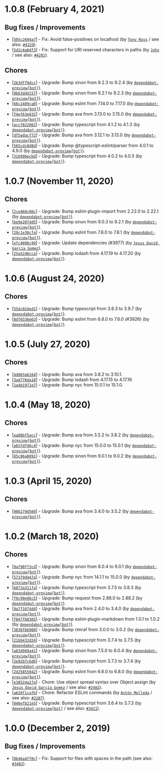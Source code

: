 # 1.0.8 (February 4, 2021)

## Bug fixes / Improvements

* [[`505c2694a7`](https://github.com/webhintio/hint/commit/505c2694a71d3619ffb52f333b6286b6bf9f99d9)] - Fix: Avoid false-positives on localhost (by [`Tony Ross`](https://github.com/antross) / see also: [`#4229`](https://github.com/webhintio/hint/issues/4229)).
* [[`5d2c4a0df3`](https://github.com/webhintio/hint/commit/5d2c4a0df39a17c014dedb333a26134d7db34b68)] - Fix: Support for URI reserved characters in paths (by [`John`](https://github.com/johnemau) / see also: [`#4201`](https://github.com/webhintio/hint/issues/4201)).

## Chores

* [[`2b3dff9dcc`](https://github.com/webhintio/hint/commit/2b3dff9dccf5711e2847465c2ce28983f5613c67)] - Upgrade: Bump sinon from 9.2.3 to 9.2.4 (by [`dependabot-preview[bot]`](https://github.com/apps/dependabot-preview)).
* [[`0b63ddd157`](https://github.com/webhintio/hint/commit/0b63ddd1579cb26141167441a4f1b3dd61b2b51c)] - Upgrade: Bump sinon from 9.2.1 to 9.2.3 (by [`dependabot-preview[bot]`](https://github.com/apps/dependabot-preview)).
* [[`68c2489ca0`](https://github.com/webhintio/hint/commit/68c2489ca0887ae90a9ad813e9a82c171c7d8537)] - Upgrade: Bump eslint from 7.14.0 to 7.17.0 (by [`dependabot-preview[bot]`](https://github.com/apps/dependabot-preview)).
* [[`f4ef63e832`](https://github.com/webhintio/hint/commit/f4ef63e8327966dfe2d57779f300abe66b6f24dc)] - Upgrade: Bump ava from 3.13.0 to 3.15.0 (by [`dependabot-preview[bot]`](https://github.com/apps/dependabot-preview)).
* [[`accf822062`](https://github.com/webhintio/hint/commit/accf82206200026705f939b08f35d20f78c29c81)] - Upgrade: Bump typescript from 4.1.2 to 4.1.3 (by [`dependabot-preview[bot]`](https://github.com/apps/dependabot-preview)).
* [[`df5adacf72`](https://github.com/webhintio/hint/commit/df5adacf7246e87cd26f950533cb121691a0d937)] - Upgrade: Bump ava from 3.12.1 to 3.13.0 (by [`dependabot-preview[bot]`](https://github.com/apps/dependabot-preview)).
* [[`565cdc8d8d`](https://github.com/webhintio/hint/commit/565cdc8d8d280004f8d2bbbfb2d4c00a20233468)] - Upgrade: Bump @typescript-eslint/parser from 4.0.1 to 4.9.0 (by [`dependabot-preview[bot]`](https://github.com/apps/dependabot-preview)).
* [[`316996ecbd`](https://github.com/webhintio/hint/commit/316996ecbd3622ee701b67e8781211023cf70b1d)] - Upgrade: Bump typescript from 4.0.2 to 4.0.5 (by [`dependabot-preview[bot]`](https://github.com/apps/dependabot-preview)).


# 1.0.7 (November 11, 2020)

## Chores

* [[`2ce460c00c`](https://github.com/webhintio/hint/commit/2ce460c00c2f7154d23458da15d88e30e498629b)] - Upgrade: Bump eslint-plugin-import from 2.22.0 to 2.22.1 (by [`dependabot-preview[bot]`](https://github.com/apps/dependabot-preview)).
* [[`be9e20f4d5`](https://github.com/webhintio/hint/commit/be9e20f4d5f5775a52a7a5185ef6d26ce5d63811)] - Upgrade: Bump sinon from 9.0.3 to 9.2.1 (by [`dependabot-preview[bot]`](https://github.com/apps/dependabot-preview)).
* [[`29c1e30cfa`](https://github.com/webhintio/hint/commit/29c1e30cfab0a61a6d41978f12e2eece12657342)] - Upgrade: Bump eslint from 7.8.0 to 7.8.1 (by [`dependabot-preview[bot]`](https://github.com/apps/dependabot-preview)).
* [[`efc4098c99`](https://github.com/webhintio/hint/commit/efc4098c9985fcb8096ca4cfb434316106ad4b2d)] - Upgrade: Update dependencies (#3977) (by [`Jesus David García Gomez`](https://github.com/sarvaje)).
* [[`25a5248cca`](https://github.com/webhintio/hint/commit/25a5248ccad2fe98e6fc5fd631b3a16a00963fec)] - Upgrade: Bump lodash from 4.17.19 to 4.17.20 (by [`dependabot-preview[bot]`](https://github.com/apps/dependabot-preview)).


# 1.0.6 (August 24, 2020)

## Chores

* [[`55dc024ed1`](https://github.com/webhintio/hint/commit/55dc024ed1d243f2d1d5adc07e5cae2fcb58025f)] - Upgrade: Bump typescript from 3.8.3 to 3.9.7 (by [`dependabot-preview[bot]`](https://github.com/apps/dependabot-preview)).
* [[`8df0336e63`](https://github.com/webhintio/hint/commit/8df0336e63a35344c2b87c6ced5d9eeaa0e85b51)] - Upgrade: Bump eslint from 6.8.0 to 7.6.0 (#3926) (by [`dependabot-preview[bot]`](https://github.com/apps/dependabot-preview)).


# 1.0.5 (July 27, 2020)

## Chores

* [[`4d003a6164`](https://github.com/webhintio/hint/commit/4d003a61641c23d1e78092afbe80c61b480fb6f5)] - Upgrade: Bump ava from 3.8.2 to 3.10.1.
* [[`3ad776da18`](https://github.com/webhintio/hint/commit/3ad776da18024a78e79db26fa02613df28e8d737)] - Upgrade: Bump lodash from 4.17.15 to 4.17.19.
* [[`1a4b1971e7`](https://github.com/webhintio/hint/commit/1a4b1971e76ce8044d4a67fd00232fe93da91ed2)] - Upgrade: Bump nyc from 15.0.1 to 15.1.0.


# 1.0.4 (May 18, 2020)

## Chores

* [[`ea08bf5acc`](https://github.com/webhintio/hint/commit/ea08bf5acc5c18f221b06ef34e6dee7813d04a70)] - Upgrade: Bump ava from 3.5.2 to 3.8.2 (by [`dependabot-preview[bot]`](https://github.com/apps/dependabot-preview)).
* [[`a65fdf46c4`](https://github.com/webhintio/hint/commit/a65fdf46c4e9edb0c714ff0dad94e6da2f98d43b)] - Upgrade: Bump nyc from 15.0.0 to 15.0.1 (by [`dependabot-preview[bot]`](https://github.com/apps/dependabot-preview)).
* [[`85c86a0891`](https://github.com/webhintio/hint/commit/85c86a0891c36423e5c76ca05acd5ab04e84a01c)] - Upgrade: Bump sinon from 9.0.1 to 9.0.2 (by [`dependabot-preview[bot]`](https://github.com/apps/dependabot-preview)).


# 1.0.3 (April 15, 2020)

## Chores

* [[`986279d560`](https://github.com/webhintio/hint/commit/986279d560adb6c905918d0d264401bc155bd7b2)] - Upgrade: Bump ava from 3.4.0 to 3.5.2 (by [`dependabot-preview[bot]`](https://github.com/apps/dependabot-preview)).


# 1.0.2 (March 18, 2020)

## Chores

* [[`9af90ff3cd`](https://github.com/webhintio/hint/commit/9af90ff3cd1ab622feefb0b4c6e0e7fb32d6ef56)] - Upgrade: Bump sinon from 8.0.4 to 9.0.1 (by [`dependabot-preview[bot]`](https://github.com/apps/dependabot-preview)).
* [[`57379d447a`](https://github.com/webhintio/hint/commit/57379d447a925a7a7497d469c54e116658d82294)] - Upgrade: Bump nyc from 14.1.1 to 15.0.0 (by [`dependabot-preview[bot]`](https://github.com/apps/dependabot-preview)).
* [[`b073a311fa`](https://github.com/webhintio/hint/commit/b073a311facfc6864efec73886645bf8e9e3f1bd)] - Upgrade: Bump typescript from 3.7.5 to 3.8.3 (by [`dependabot-preview[bot]`](https://github.com/apps/dependabot-preview)).
* [[`f9c99e96c5`](https://github.com/webhintio/hint/commit/f9c99e96c5a2ca1a44cbb4cce8f68a6dc68b329f)] - Upgrade: Bump request from 2.88.0 to 2.88.2 (by [`dependabot-preview[bot]`](https://github.com/apps/dependabot-preview)).
* [[`9a7f1074d4`](https://github.com/webhintio/hint/commit/9a7f1074d421a918f5d6528815c69dfb912d3e35)] - Upgrade: Bump ava from 2.4.0 to 3.4.0 (by [`dependabot-preview[bot]`](https://github.com/apps/dependabot-preview)).
* [[`f847f60365`](https://github.com/webhintio/hint/commit/f847f6036569681f60d58fcc9214fe61f6ce2968)] - Upgrade: Bump eslint-plugin-markdown from 1.0.1 to 1.0.2 (by [`dependabot-preview[bot]`](https://github.com/apps/dependabot-preview)).
* [[`3830fbb908`](https://github.com/webhintio/hint/commit/3830fbb908c152887347417f56f70c3210ecbf26)] - Upgrade: Bump rimraf from 3.0.0 to 3.0.2 (by [`dependabot-preview[bot]`](https://github.com/apps/dependabot-preview)).
* [[`21bb432d24`](https://github.com/webhintio/hint/commit/21bb432d240341ab1013df3059b426ea70aef4fd)] - Upgrade: Bump typescript from 3.7.4 to 3.7.5 (by [`dependabot-preview[bot]`](https://github.com/apps/dependabot-preview)).
* [[`a83d989a41`](https://github.com/webhintio/hint/commit/a83d989a410ecb2a79ef498324808a9a3cdc1d2a)] - Upgrade: Bump sinon from 7.5.0 to 8.0.4 (by [`dependabot-preview[bot]`](https://github.com/apps/dependabot-preview)).
* [[`2e92bfc6d6`](https://github.com/webhintio/hint/commit/2e92bfc6d68d8161b8e85cc2e45a4654a7d182e1)] - Upgrade: Bump typescript from 3.7.3 to 3.7.4 (by [`dependabot-preview[bot]`](https://github.com/apps/dependabot-preview)).
* [[`2d25855042`](https://github.com/webhintio/hint/commit/2d258550426d9db7fb1446ef6f2931630feae292)] - Upgrade: Bump eslint from 6.6.0 to 6.8.0 (by [`dependabot-preview[bot]`](https://github.com/apps/dependabot-preview)).
* [[`e38524a27a`](https://github.com/webhintio/hint/commit/e38524a27a53ef7707a15aa434100c6736e9b719)] - Chore: Use object spread syntax over Object.assign (by [`Jesus David García Gomez`](https://github.com/sarvaje) / see also: [`#2402`](https://github.com/webhintio/hint/issues/2402)).
* [[`a620f1cafb`](https://github.com/webhintio/hint/commit/a620f1cafb55af6ca7672e66989ae1c21f03dbac)] - Chore: Refactor ESLint commands (by [`Antón Molleda`](https://github.com/molant) / see also: [`#2187`](https://github.com/webhintio/hint/issues/2187)).
* [[`046efb21e5`](https://github.com/webhintio/hint/commit/046efb21e5e3b96dc5bb3f250e9384a70b6b32c3)] - Upgrade: Bump typescript from 3.6.4 to 3.7.3 (by [`dependabot-preview[bot]`](https://github.com/apps/dependabot-preview) / see also: [`#3421`](https://github.com/webhintio/hint/issues/3421)).


# 1.0.0 (December 2, 2019)

## Bug fixes / Improvements

* [[`0b46a4ff0c`](https://github.com/webhintio/hint/commit/0b46a4ff0c58730336c8a136e798b33dbbbe51b1)] - Fix: Support for files with spaces in the path (see also: [`#3401`](https://github.com/webhintio/hint/issues/3401)).


